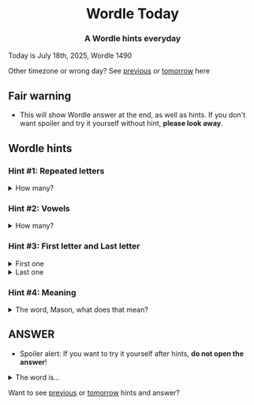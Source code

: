 <h1 align="center">
Wordle Today
</h1>

<h3 align="center">
A Wordle hints everyday
</h3>

Today is July 18th, 2025, Wordle 1490

Other timezone or wrong day? See [previous](PREVIOUS.md) or [tomorrow](TOMORROW.md) here

## Fair warning
- This will show Wordle answer at the end, as well as hints. If you don't want spoiler and try it yourself without hint, **please look away**.

## Wordle hints

### Hint #1: Repeated letters
<details>
  <summary>How many?</summary>
  Zero repeated letters.
</details>

### Hint #2: Vowels
<details>
  <summary>How many?</summary>
  There are 2 vowels. 
</details>

### Hint #3: First letter and Last letter
<details>
  <summary>First one</summary>
  Begins with the letter "L"
</details>
<details>
  <summary>Last one</summary>
  Ends with the letter "S"
</details>

### Hint #4: Meaning
<details>
  <summary>The word, Mason, what does that mean?</summary>
  Any of several small, slow-moving primates, of the family Lorisidae, found in India and southeast Asia.
</details>

## ANSWER
- Spoiler alert: If you want to try it yourself after hints, **do not open the answer**!

<details>
  <summary>The word is...</summary>
  LORIS
</details>

Want to see [previous](PREVIOUS.md) or [tomorrow](TOMORROW.md) hints and answer?